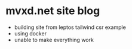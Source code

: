 # mvxd.net site blog
- building site from leptos tailwind csr example
- using docker
- unable to make everything work